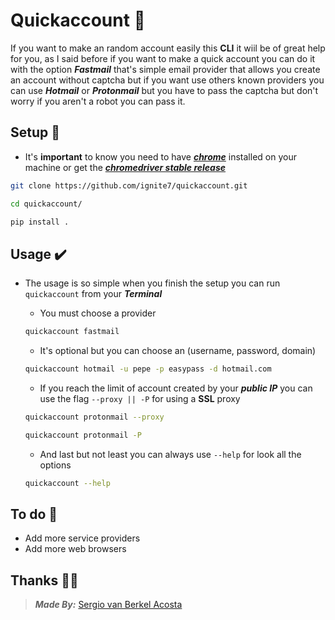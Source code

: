# Quickaccount 📨

If you want to make an random account easily this **CLI** it wiil be of great
help for you, as I said before if you want to make a quick account you can do it
with the option **_Fastmail_** that's simple email provider that allows you
create an account without captcha but if you want use others known providers
you can use **_Hotmail_** or **_Protonmail_** but you have to pass the
captcha but don't worry if you aren't a robot you can pass it.

## Setup 🧲

- It's **important** to know you need to have [**_chrome_**](https://www.google.com/chrome/) installed on your machine or get the [**_chromedriver stable release_**](https://chromedriver.storage.googleapis.com/index.html?path=84.0.4147.30/) 

```bash
git clone https://github.com/ignite7/quickaccount.git

cd quickaccount/

pip install .
```

## Usage ✔️

- The usage is so simple when you finish the setup you can run `quickaccount`
from your **_Terminal_**

    + You must choose a provider

    ```bash
    quickaccount fastmail
    ```

    + It's optional but you can choose an (username, password, domain)

    ```bash
    quickaccount hotmail -u pepe -p easypass -d hotmail.com
    ```

    + If you reach the limit of account created by your **_public IP_** you can
    use the flag ```--proxy || -P``` for using a **SSL** proxy

    ```bash
    quickaccount protonmail --proxy

    quickaccount protonmail -P
    ```

    + And last but not least you can always use ```--help``` for look all the
    options

    ```bash
    quickaccount --help
    ```

## To do 🔮

- Add more service providers
- Add more web browsers

## Thanks 👏🏻

> **_Made By:_** [Sergio van Berkel Acosta](https://www.sergiovanberkel.com/)
